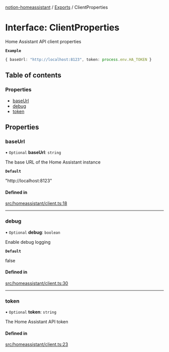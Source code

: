 [notion-homeassistant](../README.md) / [Exports](../modules.md) / ClientProperties

# Interface: ClientProperties

Home Assistant API client properties

**`Example`**

```ts
{ baseUrl: "http://localhost:8123", token: process.env.HA_TOKEN }
```

## Table of contents

### Properties

- [baseUrl](ClientProperties.md#baseurl)
- [debug](ClientProperties.md#debug)
- [token](ClientProperties.md#token)

## Properties

### baseUrl

• `Optional` **baseUrl**: `string`

The base URL of the Home Assistant instance

**`Default`**

"http://localhost:8123"

#### Defined in

[src/homeassistant/client.ts:18](https://github.com/brittonhayes/notion-homeassistant/blob/4812015/src/homeassistant/client.ts#L18)

___

### debug

• `Optional` **debug**: `boolean`

Enable debug logging

**`Default`**

false

#### Defined in

[src/homeassistant/client.ts:30](https://github.com/brittonhayes/notion-homeassistant/blob/4812015/src/homeassistant/client.ts#L30)

___

### token

• `Optional` **token**: `string`

The Home Assistant API token

#### Defined in

[src/homeassistant/client.ts:23](https://github.com/brittonhayes/notion-homeassistant/blob/4812015/src/homeassistant/client.ts#L23)
